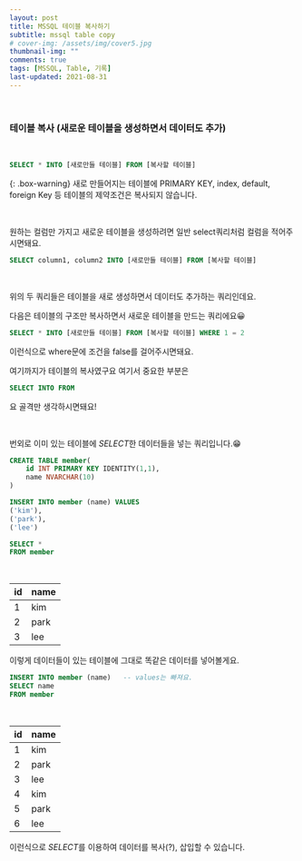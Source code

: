 ```yaml
---
layout: post
title: MSSQL 테이블 복사하기
subtitle: mssql table copy
# cover-img: /assets/img/cover5.jpg
thumbnail-img: ""
comments: true
tags: [MSSQL, Table, 기록]
last-updated: 2021-08-31
---
```


<br>

### 테이블 복사 (새로운 테이블을 생성하면서 데이터도 추가)

<br>

```sql
SELECT * INTO [새로만들 테이블] FROM [복사할 테이블]
```

{: .box-warning} 
새로 만들어지는 테이블에 PRIMARY KEY, index, default, foreign Key 등 테이블의 제약조건은 복사되지 않습니다.

<br/>

원하는 컬럼만 가지고 새로운 테이블을 생성하려면 일반 select쿼리처럼
컬럼을 적어주시면돼요.
```sql
SELECT column1, column2 INTO [새로만들 테이블] FROM [복사할 테이블]
```

<br/>


위의 두 쿼리들은 테이블을 새로 생성하면서 데이터도 추가하는 쿼리인데요.

다음은 테이블의 구조만 복사하면서 새로운 테이블을 만드는 쿼리에요😀

```sql
SELECT * INTO [새로만들 테이블] FROM [복사할 테이블] WHERE 1 = 2
```

이런식으로 where문에 조건을 false를 걸어주시면돼요.

여기까지가 테이블의 복사였구요 여기서 중요한 부분은
```sql
SELECT INTO FROM
```

요 골격만 생각하시면돼요!

<br/>

번외로 이미 있는 테이블에 *SELECT*한 데이터들을 넣는 쿼리입니다.😁

```sql
CREATE TABLE member(
    id INT PRIMARY KEY IDENTITY(1,1),
    name NVARCHAR(10)
)

INSERT INTO member (name) VALUES
('kim'),
('park'),
('lee')

SELECT *
FROM member
```

<br/>

id|name
---|---
1|kim
2|park
3|lee

이렇게 데이터들이 있는 테이블에 그대로 똑같은 데이터를 넣어볼게요.

```sql
INSERT INTO member (name)   -- values는 빠져요.
SELECT name
FROM member
```

<br/>

id|name
---|---
1|kim
2|park
3|lee
4|kim
5|park
6|lee

이런식으로 *SELECT*를 이용하여 데이터를 복사(?), 삽입할 수 있습니다.


